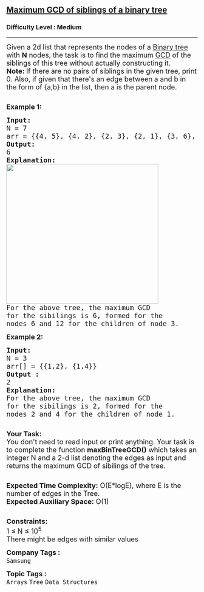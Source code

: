 <h2><a href="https://www.geeksforgeeks.org/problems/maximum-gcd-of-siblings-of-a-binary-tree/1?page=1&sortBy=submissions">Maximum GCD of siblings of a binary tree</a></h2><h3>Difficulty Level : Medium</h3><hr><div class="problems_problem_content__Xm_eO"><p><span style="font-size: 18px;">Given a 2d list that represents the nodes of a <a href="https://www.geeksforgeeks.org/binary-tree-data-structure/">Binary tree</a> with <strong>N</strong> nodes, the task is to find the maximum <a href="https://www.geeksforgeeks.org/c-program-find-gcd-hcf-two-numbers/">GCD</a> of the siblings of this tree without actually constructing it.<br><strong>Note: </strong>If there are no pairs of siblings in the given tree, print 0. Also, if given that there's an edge between a and b in the form of {a,b} in the list, then a is the parent node.</span></p>
<p><br><span style="font-size: 18px;"><strong>Example 1:</strong></span></p>
<pre><span style="font-size: 18px;"><strong>Input:
</strong>N = 7
arr = {{4, 5}, {4, 2}, {2, 3}, {2, 1}, {3, 6}, {3, 12}}
<strong>Output:
</strong>6
<strong>Explanation:</strong>
</span><img style="height: 367px; width: 400px;" src="https://media.geeksforgeeks.org/img-practice/PROD/addEditProblem/706340/Web/Other/ed5aea1d-c652-439f-b288-a2c013c1f0c1_1685087770.png" alt="">
<span style="font-size: 18px;">For the above tree, the maximum GCD
for the sibilings is 6, formed for the
nodes 6 and 12 for the children of node 3.</span>
</pre>
<div><span style="font-size: 18px;"><strong>Example 2:</strong></span></div>
<pre><span style="font-size: 18px;"><strong>Input:
</strong>N = 3
arr[] = {{1,2}, {1,4}} 
<strong>Output :</strong>
2</span>
<span style="font-size: 18px;"><strong>Explanation:</strong>
</span><img src="https://media.geeksforgeeks.org/img-practice/PROD/addEditProblem/706340/Web/Other/9b440579-82d9-4460-8fed-21d07d75bfa5_1685087771.png" alt="">
<span style="font-size: 18px;">For the above tree, the maximum GCD
for the sibilings is 2, formed for the
nodes 2 and 4 for the children of node 1.</span>
</pre>
<p><br><span style="font-size: 18px;"><strong>Your Task:&nbsp;&nbsp;</strong><br>You don't need to read input or print anything. Your task is to complete the function <strong>maxBinTreeGCD()</strong>&nbsp;which takes an integer N and a 2-d list denoting the edges as input and returns the maximum GCD of sibilings of the tree.</span></p>
<p><br><span style="font-size: 18px;"><strong>Expected Time Complexity:</strong> O(E*logE), where E is the number of edges in the Tree.<br><strong>Expected Auxiliary Space:</strong> O(1)</span></p>
<p><br><span style="font-size: 18px;"><strong>Constraints:</strong><br>1 ≤ N ≤ 10<sup>5</sup><br>There might be edges with similar values</span></p></div><p><span style=font-size:18px><strong>Company Tags : </strong><br><code>Samsung</code>&nbsp;<br><p><span style=font-size:18px><strong>Topic Tags : </strong><br><code>Arrays</code>&nbsp;<code>Tree</code>&nbsp;<code>Data Structures</code>&nbsp;